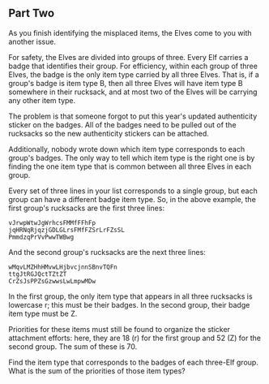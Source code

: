## Part Two ##

As you finish identifying the misplaced items, the Elves come to you with another issue.

For safety, the Elves are divided into groups of three. Every Elf carries a badge that identifies their group. For efficiency, within each group of three Elves, the badge is the only item type carried by all three Elves. That is, if a group's badge is item type B, then all three Elves will have item type B somewhere in their rucksack, and at most two of the Elves will be carrying any other item type.

The problem is that someone forgot to put this year's updated authenticity sticker on the badges. All of the badges need to be pulled out of the rucksacks so the new authenticity stickers can be attached.

Additionally, nobody wrote down which item type corresponds to each group's badges. The only way to tell which item type is the right one is by finding the one item type that is common between all three Elves in each group.

Every set of three lines in your list corresponds to a single group, but each group can have a different badge item type. So, in the above example, the first group's rucksacks are the first three lines:

```
vJrwpWtwJgWrhcsFMMfFFhFp
jqHRNqRjqzjGDLGLrsFMfFZSrLrFZsSL
PmmdzqPrVvPwwTWBwg
```
And the second group's rucksacks are the next three lines:

```
wMqvLMZHhHMvwLHjbvcjnnSBnvTQFn
ttgJtRGJQctTZtZT
CrZsJsPPZsGzwwsLwLmpwMDw
```
In the first group, the only item type that appears in all three rucksacks is lowercase r; this must be their badges. In the second group, their badge item type must be Z.

Priorities for these items must still be found to organize the sticker attachment efforts: here, they are 18 (r) for the first group and 52 (Z) for the second group. The sum of these is 70.

Find the item type that corresponds to the badges of each three-Elf group. What is the sum of the priorities of those item types?

